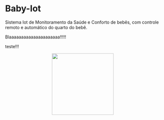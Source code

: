 # Baby-Iot

Sistema Iot de Monitoramento da Saúde e Conforto de bebês, com controle remoto e automático do quarto do bebê.

Blaaaaaaaaaaaaaaaaaaaaa!!!!!

teste!!!
<div align="center">
<img src="https://user-images.githubusercontent.com/66453256/177552264-51a92664-a5d3-4e23-a97f-0f172c7dc3d8.png" width="200px" />
</div>
